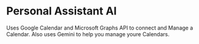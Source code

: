 # Personal Assistant AI 

Uses Google Calendar and Microsoft Graphs API to connect and 
Manage a Calendar. 
Also uses Gemini to help you manage youre Calendars. 
